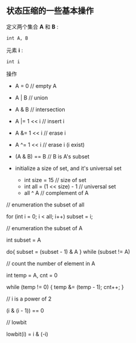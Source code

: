 ## 状态压缩的一些基本操作

定义两个集合 **A** 和 **B** : 

    int A, B

元素 **i** :

    int i

操作

- A = 0           // empty A

- A | B           // union

- A & B           // intersection

- A |= 1 << i     // insert i

- A &= 1 << i     // erase i

- A ^= 1 << i     // erase i (i exist)

- (A & B) == B    // B is A's subset

- initialize a size of set, and it's universal set
    - int size = 15     // size of set
    - int all = (1 << size) - 1     // universal set
    - all ^ A       // complement of A

// enumeration the subset of all

for (int i = 0; i < all; i++)   subset = i;

// enumeration the subset of A

int subset = A

do{
    subset = (subset - 1) & A
} while (subset != A)

// count the number of element in A

int temp = A, cnt = 0

while (temp != 0) {
    temp &= (temp - 1);
    cnt++;
}

// i is a power of 2

(i & (i - 1)) == 0

// lowbit

lowbit(i) = i & (-i)